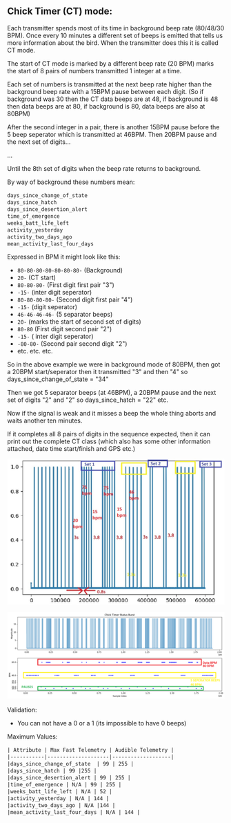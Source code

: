 ## Chick Timer (CT) mode:

Each transmitter spends most of its time in background beep rate (80/48/30 BPM).
Once every 10 minutes a different set of beeps is emitted that tells us more information 
about the bird. When the transmitter does this it is called CT mode.

The start of CT mode is marked by a different beep rate (20 BPM) marks the start 
of 8 pairs of numbers transmitted 1 integer at a time.

Each set of numbers is transmitted at the next beep rate higher than 
the background beep rate with a 15BPM pause between each digit. (So if background was 
30 then the CT data beeps are at 48, if background is 48 then data beeps are at 80, 
if background is 80, data beeps are also at 80BPM)

After the second integer in a pair, there is another 15BPM pause before the 5 beep seperator which is transmitted at 46BPM.
Then  20BPM pause and the next set of digits...

...

Until the 8th set of digits when the beep rate returns to background.

By way of background these numbers mean:

    days_since_change_of_state
    days_since_hatch
    days_since_desertion_alert
    time_of_emergence
    weeks_batt_life_left
    activity_yesterday
    activity_two_days_ago
    mean_activity_last_four_days

Expressed in BPM it might look like this:

- `80-80-80-80-80-80-80-` (Background)
- `20-` (CT start)
- `80-80-80-` (First digit first pair "3")
- `-15-` (inter digit seperator)
- `80-80-80-80-` (Second digit first pair "4")
- `-15-` (digit seperator)
- `46-46-46-46-` (5 separator beeps)
- `20-` (marks the start of second set of digits)
- `80-80` (First digit second pair "2")
- `-15-` ( inter digit seperator)
- `-80-80-` (Second pair second digit "2")
- etc. etc. etc.

So in the above example we were in background mode of 80BPM, then got a 20BPM 
start/seperator then it transmitted "3" and then "4" so days_since_change_of_state = "34"

Then we got 5 separator beeps (at 46BPM), a 20BPM pause and the next 
set of digits "2" and "2" so days_since_hatch = "22" etc.

Now if the signal is weak and it misses a beep the whole thing aborts and waits
another ten minutes.

If it completes all 8 pairs of digits in the sequence expected, then it can 
print out the complete CT class (which also has some other information attached, 
date time start/finish and GPS etc.)

![CT signal and gaps](ct_signal_gaps_picture.jpg)


![CT image](ct_image.png)


Validation:

 - You can not have a 0 or a 1 (its impossible to have 0 beeps)
 
 Maximum Values:

    | Attribute | Max Fast Telemetry | Audible Telemetry |
    |-----------|--------------------|-------------------|
    |days_since_change_of_state  | 99 | 255 |
    |days_since_hatch | 99 |255 | 
    |days_since_desertion_alert | 99 | 255 | 
    |time_of_emergence | N/A | 99 | 255 |
    |weeks_batt_life_left | N/A | 52 |
    |activity_yesterday | N/A | 144 |
    |activity_two_days_ago | N/A |144 |
    |mean_activity_last_four_days | N/A | 144 |
